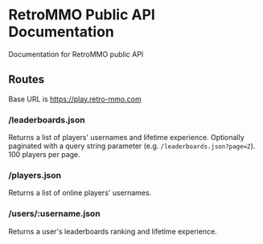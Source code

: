 # RetroMMO Public API Documentation
Documentation for RetroMMO public API

## Routes
Base URL is https://play.retro-mmo.com

### /leaderboards.json
Returns a list of players' usernames and lifetime experience. Optionally paginated with a query string parameter (e.g. `/leaderboards.json?page=2`). 100 players per page.

### /players.json
Returns a list of online players' usernames.

### /users/:username.json
Returns a user's leaderboards ranking and lifetime experience.